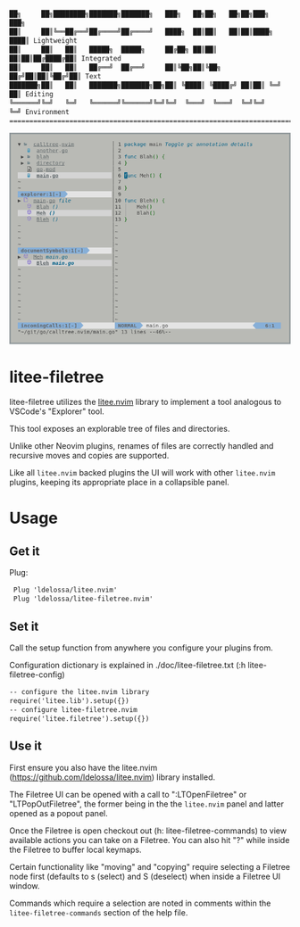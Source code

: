 ```
██╗     ██╗████████╗███████╗███████╗   ███╗   ██╗██╗   ██╗██╗███╗   ███╗
██║     ██║╚══██╔══╝██╔════╝██╔════╝   ████╗  ██║██║   ██║██║████╗ ████║ Lightweight
██║     ██║   ██║   █████╗  █████╗     ██╔██╗ ██║██║   ██║██║██╔████╔██║ Integrated
██║     ██║   ██║   ██╔══╝  ██╔══╝     ██║╚██╗██║╚██╗ ██╔╝██║██║╚██╔╝██║ Text
███████╗██║   ██║   ███████╗███████╗██╗██║ ╚████║ ╚████╔╝ ██║██║ ╚═╝ ██║ Editing
╚══════╝╚═╝   ╚═╝   ╚══════╝╚══════╝╚═╝╚═╝  ╚═══╝  ╚═══╝  ╚═╝╚═╝     ╚═╝ Environment
====================================================================================
```

![litee screenshot](./contrib/litee-screenshot.png)

# litee-filetree

litee-filetree utilizes the [litee.nvim](https://github.com/ldelossa/litee.nvim) library to 
implement a tool analogous to VSCode's "Explorer" tool. 

This tool exposes an explorable tree of files and directories.

Unlike other Neovim plugins, renames of files are correctly handled and recursive moves
and copies are supported.

Like all `litee.nvim` backed plugins the UI will work with other `litee.nvim` plugins, 
keeping its appropriate place in a collapsible panel.

# Usage

## Get it

Plug:
```
 Plug 'ldelossa/litee.nvim'
 Plug 'ldelossa/litee-filetree.nvim'
```

## Set it

Call the setup function from anywhere you configure your plugins from.

Configuration dictionary is explained in ./doc/litee-filetree.txt (:h litee-filetree-config)

```
-- configure the litee.nvim library 
require('litee.lib').setup({})
-- configure litee-filetree.nvim
require('litee.filetree').setup({})
```

## Use it

First ensure you also have the litee.nvim (https://github.com/ldelossa/litee.nvim) 
library installed.

The Filetree UI can be opened with a call to ":LTOpenFiletree" or "LTPopOutFiletree", 
the former being in the the `litee.nvim` panel and latter opened as a popout panel.

Once the Filetree is open checkout out (h: litee-filetree-commands) to view available 
actions you can take on a Filetree. You can also hit "?" while inside the Filetree
to buffer local keymaps.

Certain functionality like "moving" and "copying" require selecting a Filetree
node first (defaults to s (select) and S (deselect) when inside a Filetree UI window.

Commands which require a selection are noted in comments within the `litee-filetree-commands`
section of the help file.
